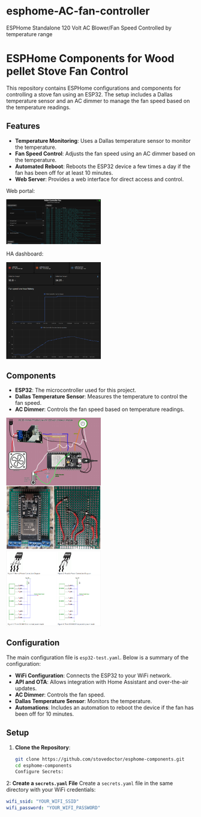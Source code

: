 # esphome-AC-fan-controller
ESPHome Standalone 120 Volt AC Blower/Fan Speed Controlled by temperature range
# ESPHome Components for Wood pellet Stove Fan Control

This repository contains ESPHome configurations and components for controlling a stove fan using an ESP32. The setup includes a Dallas temperature sensor and an AC dimmer to manage the fan speed based on the temperature readings.

## Features

- **Temperature Monitoring**: Uses a Dallas temperature sensor to monitor the temperature.
- **Fan Speed Control**: Adjusts the fan speed using an AC dimmer based on the temperature.
- **Automated Reboot**: Reboots the ESP32 device a few times a day if the fan has been off for at least 10 minutes.
- **Web Server**: Provides a web interface for direct access and control.

Web portal:

<img src="https://github.com/stovedoctor/esphome-AC-fan-controller/blob/main/images/fan_ui_to_off.png" alt="AC dimmer module with blower and temperature sensor" width="50%">

HA dashboard:

<img src="https://github.com/stovedoctor/esphome-AC-fan-controller/blob/7ab314c0d0507d17723182830243cc7774a72c06/images/Ha%20pelet%20fan%20dashboard.png" alt="HA Dashboard" width="50%">

## Components

- **ESP32**: The microcontroller used for this project.
- **Dallas Temperature Sensor**: Measures the temperature to control the fan speed.
- **AC Dimmer**: Controls the fan speed based on temperature readings.
<img src="https://github.com/stovedoctor/esphome-AC-fan-controller/blob/d08dee3497813c8e713638efe107744abf9ffa9a/images/Prototypeacdimmer.png" alt="AC dimmer module prototype" width="50%">
<img src="https://github.com/stovedoctor/esphome-AC-fan-controller/blob/cbb32cb0735898e6e77d7a7884a12dd11342f0ee/images/ds18b20_connections.png" alt="AC dimmer module with blower and temperature sensor" width="50%">

## Configuration

The main configuration file is `esp32-test.yaml`. Below is a summary of the configuration:

- **WiFi Configuration**: Connects the ESP32 to your WiFi network.
- **API and OTA**: Allows integration with Home Assistant and over-the-air updates.
- **AC Dimmer**: Controls the fan speed.
- **Dallas Temperature Sensor**: Monitors the temperature.
- **Automations**: Includes an automation to reboot the device if the fan has been off for 10 minutes.

## Setup

1. **Clone the Repository**:
   ```sh
   git clone https://github.com/stovedoctor/esphome-components.git
   cd esphome-components
   Configure Secrets:

2: **Create a `secrets.yaml` File**
Create a `secrets.yaml` file in the same directory with your WiFi credentials:
```yaml
wifi_ssid: "YOUR_WIFI_SSID"
wifi_password: "YOUR_WIFI_PASSWORD"

   

